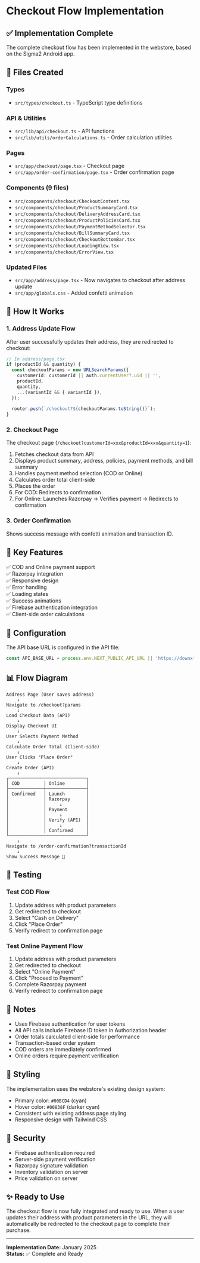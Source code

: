 # Checkout Flow Implementation

## ✅ Implementation Complete

The complete checkout flow has been implemented in the webstore, based on the Sigma2 Android app.

## 📁 Files Created

### Types
- `src/types/checkout.ts` - TypeScript type definitions

### API & Utilities
- `src/lib/api/checkout.ts` - API functions
- `src/lib/utils/orderCalculations.ts` - Order calculation utilities

### Pages
- `src/app/checkout/page.tsx` - Checkout page
- `src/app/order-confirmation/page.tsx` - Order confirmation page

### Components (9 files)
- `src/components/checkout/CheckoutContent.tsx`
- `src/components/checkout/ProductSummaryCard.tsx`
- `src/components/checkout/DeliveryAddressCard.tsx`
- `src/components/checkout/ProductPoliciesCard.tsx`
- `src/components/checkout/PaymentMethodSelector.tsx`
- `src/components/checkout/BillSummaryCard.tsx`
- `src/components/checkout/CheckoutBottomBar.tsx`
- `src/components/checkout/LoadingView.tsx`
- `src/components/checkout/ErrorView.tsx`

### Updated Files
- `src/app/address/page.tsx` - Now navigates to checkout after address update
- `src/app/globals.css` - Added confetti animation

## 🚀 How It Works

### 1. Address Update Flow
After user successfully updates their address, they are redirected to checkout:

```typescript
// In address/page.tsx
if (productId && quantity) {
  const checkoutParams = new URLSearchParams({
    customerId: customerId || auth.currentUser?.uid || '',
    productId,
    quantity,
    ...(variantId && { variantId }),
  });
  
  router.push(`/checkout?${checkoutParams.toString()}`);
}
```

### 2. Checkout Page
The checkout page (`/checkout?customerId=xxx&productId=xxx&quantity=1`):
1. Fetches checkout data from API
2. Displays product summary, address, policies, payment methods, and bill summary
3. Handles payment method selection (COD or Online)
4. Calculates order total client-side
5. Places the order
6. For COD: Redirects to confirmation
7. For Online: Launches Razorpay → Verifies payment → Redirects to confirmation

### 3. Order Confirmation
Shows success message with confetti animation and transaction ID.

## 🎯 Key Features

✅ COD and Online payment support  
✅ Razorpay integration  
✅ Responsive design  
✅ Error handling  
✅ Loading states  
✅ Success animations  
✅ Firebase authentication integration  
✅ Client-side order calculations  

## 🔧 Configuration

The API base URL is configured in the API file:
```typescript
const API_BASE_URL = process.env.NEXT_PUBLIC_API_URL || 'https://downxtown.com';
```

## 📊 Flow Diagram

```
Address Page (User saves address)
    ↓
Navigate to /checkout?params
    ↓
Load Checkout Data (API)
    ↓
Display Checkout UI
    ↓
User Selects Payment Method
    ↓
Calculate Order Total (Client-side)
    ↓
User Clicks "Place Order"
    ↓
Create Order (API)
    ↓
┌─────────────────────────────┐
│ COD         │ Online        │
├─────────────┼───────────────┤
│ Confirmed   │ Launch        │
│             │ Razorpay      │
│             │     ↓         │
│             │ Payment       │
│             │     ↓         │
│             │ Verify (API)  │
│             │     ↓         │
│             │ Confirmed     │
└─────────────────────────────┘
    ↓
Navigate to /order-confirmation?transactionId
    ↓
Show Success Message 🎉
```

## 🧪 Testing

### Test COD Flow
1. Update address with product parameters
2. Get redirected to checkout
3. Select "Cash on Delivery"
4. Click "Place Order"
5. Verify redirect to confirmation page

### Test Online Payment Flow
1. Update address with product parameters
2. Get redirected to checkout
3. Select "Online Payment"
4. Click "Proceed to Payment"
5. Complete Razorpay payment
6. Verify redirect to confirmation page

## 📝 Notes

- Uses Firebase authentication for user tokens
- All API calls include Firebase ID token in Authorization header
- Order totals calculated client-side for performance
- Transaction-based order system
- COD orders are immediately confirmed
- Online orders require payment verification

## 🎨 Styling

The implementation uses the webstore's existing design system:
- Primary color: `#00BCD4` (cyan)
- Hover color: `#00838F` (darker cyan)
- Consistent with existing address page styling
- Responsive design with Tailwind CSS

## 🔐 Security

- Firebase authentication required
- Server-side payment verification
- Razorpay signature validation
- Inventory validation on server
- Price validation on server

## ✨ Ready to Use

The checkout flow is now fully integrated and ready to use. When a user updates their address with product parameters in the URL, they will automatically be redirected to the checkout page to complete their purchase.

---

**Implementation Date:** January 2025  
**Status:** ✅ Complete and Ready
